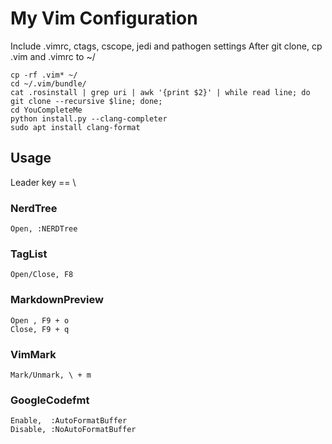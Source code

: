 # My Vim Configuration

Include .vimrc, ctags, cscope, jedi and pathogen settings
After git clone, cp .vim and .vimrc to ~/

    cp -rf .vim* ~/
    cd ~/.vim/bundle/
    cat .rosinstall | grep uri | awk '{print $2}' | while read line; do git clone --recursive $line; done;
    cd YouCompleteMe
    python install.py --clang-completer
    sudo apt install clang-format

## Usage
Leader key == \

### NerdTree
    Open, :NERDTree

### TagList
    Open/Close, F8

### MarkdownPreview
    Open , F9 + o
    Close, F9 + q

### VimMark
    Mark/Unmark, \ + m

### GoogleCodefmt
    Enable,  :AutoFormatBuffer
    Disable, :NoAutoFormatBuffer
